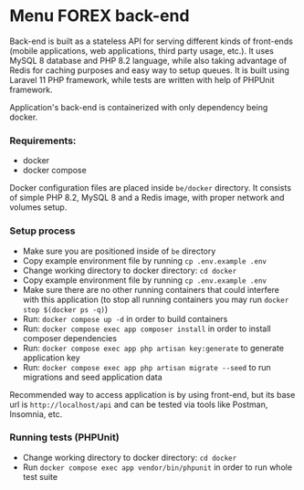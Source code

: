 # Menu FOREX back-end

Back-end is built as a stateless API for serving different kinds of front-ends (mobile applications, web applications, third party usage, etc.).
It uses MySQL 8 database and PHP 8.2 language, while also taking advantage of Redis for caching purposes and easy way to setup queues. It is built using Laravel 11 PHP framework, while
tests are written with help of PHPUnit framework.

Application's back-end is containerized with only dependency being docker.

### Requirements:

- docker
- docker compose

Docker configuration files are placed inside `be/docker` directory. It consists of simple PHP 8.2, MySQL 8 and a Redis image, with proper network and volumes setup. 

### Setup process

- Make sure you are positioned inside of `be` directory
- Copy example environment file by running `cp .env.example .env`
- Change working directory to docker directory: `cd docker`
- Copy example environment file by running `cp .env.example .env`
- Make sure there are no other running containers that could interfere with this application (to stop all running containers you may run `docker stop $(docker ps -q)`)
- Run: `docker compose up -d` in order to build containers
- Run: `docker compose exec app composer install` in order to install composer dependencies
- Run: `docker compose exec app php artisan key:generate` to generate application key
- Run: `docker compose exec app php artisan migrate --seed` to run migrations and seed application data

Recommended way to access application is by using front-end, but its base url is `http://localhost/api` and can be tested via tools like Postman, Insomnia, etc.

### Running tests (PHPUnit)
- Change working directory to docker directory: `cd docker`
- Run `docker compose exec app vendor/bin/phpunit` in order to run whole test suite
